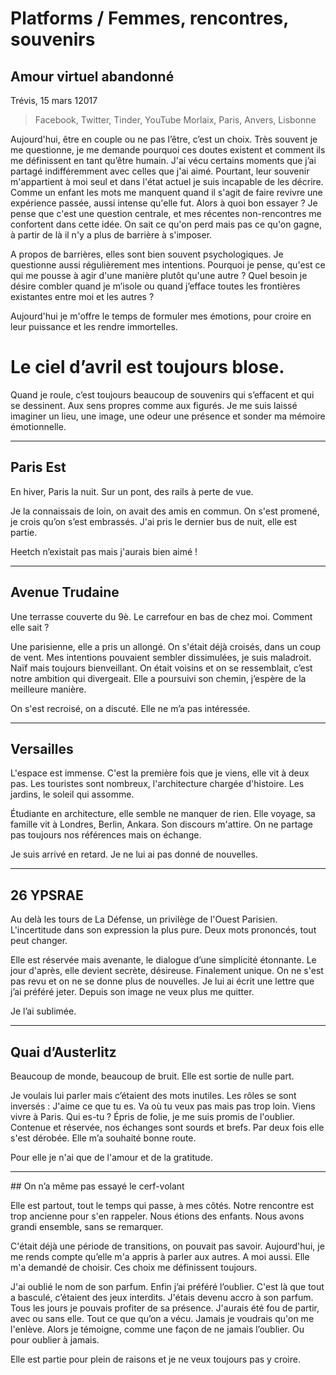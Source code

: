 # Platforms / Femmes, rencontres, souvenirs

## Amour virtuel abandonné
  Trévis, 15 mars 12017

> Facebook, Twitter, Tinder, YouTube
> Morlaix, Paris, Anvers, Lisbonne

Aujourd'hui, être en couple ou ne pas l’être, c’est un choix. Très souvent je me questionne, je me demande pourquoi ces doutes existent et comment ils me définissent en tant qu’être humain. J'ai vécu certains moments que j’ai partagé indifféremment avec celles que j'ai aimé. Pourtant, leur souvenir m'appartient à moi seul et dans l'état actuel je suis incapable de les décrire. Comme un enfant les mots me manquent quand il s'agit de faire revivre une expérience passée, aussi intense qu'elle fut. Alors à quoi bon essayer ? Je pense que c'est une question centrale, et mes récentes non-rencontres me confortent dans cette idée. On sait ce qu'on perd mais pas ce qu'on gagne, à partir de là il n'y a plus de barrière à s'imposer.

A propos de barrières, elles sont bien souvent psychologiques. Je questionne aussi régulièrement mes intentions. Pourquoi je pense, qu'est ce qui me pousse à agir d'une manière plutôt qu'une autre ? Quel besoin je désire combler quand je m’isole ou quand j’efface toutes les frontières existantes entre moi et les autres ?

Aujourd'hui je m'offre le temps de formuler mes émotions, pour croire en leur puissance et les rendre immortelles.


# Le ciel d’avril est toujours blose.

Quand je roule, c’est toujours beaucoup de souvenirs qui s’effacent et qui se dessinent. Aux sens propres comme aux figurés. Je me suis laissé imaginer un lieu, une image, une odeur une présence et sonder ma mémoire émotionnelle.

---

## Paris Est

En hiver, Paris la nuit.
Sur un pont, des rails à perte de vue.

Je la connaissais de loin, on avait des amis en commun.
On s'est promené, je crois qu’on s’est embrassés.
J'ai pris le dernier bus de nuit, elle est partie. 

Heetch n’existait pas mais j'aurais bien aimé !

---

## Avenue Trudaine

Une terrasse couverte du 9è.
Le carrefour en bas de chez moi. Comment elle sait ?

Une parisienne, elle a pris un allongé.
On s'était déjà croisés, dans un coup de vent.
Mes intentions pouvaient sembler dissimulées, je suis maladroit.
Naïf mais toujours bienveillant.
On était voisins et on se ressemblait, c’est notre ambition qui divergeait.
Elle a poursuivi son chemin, j’espère de la meilleure manière.

On s'est recroisé, on a discuté. Elle ne m’a pas intéressée.

---

## Versailles

L'espace est immense. C'est la première fois que je viens, elle vit à deux pas.
Les touristes sont nombreux, l'architecture chargée d'histoire.
Les jardins, le soleil qui assomme.

Étudiante en architecture, elle semble ne manquer de rien.
Elle voyage, sa famille vit à Londres, Berlin, Ankara.
Son discours m'attire. On ne partage pas toujours nos références mais on échange.

Je suis arrivé en retard. Je ne lui ai pas donné de nouvelles.

---

## 26 YPSRAE

Au delà les tours de La Défense, un privilège de l'Ouest Parisien.
L'incertitude dans son expression la plus pure.
Deux mots prononcés, tout peut changer.

Elle est réservée mais avenante, le dialogue d’une simplicité étonnante.
Le jour d'après, elle devient secrète, désireuse. Finalement unique.
On ne s'est pas revu et on ne se donne plus de nouvelles.
Je lui ai écrit une lettre que j’ai préféré jeter.
Depuis son image ne veux plus me quitter.

Je l’ai sublimée.

---

## Quai d’Austerlitz

Beaucoup de monde, beaucoup de bruit.
Elle est sortie de nulle part.

Je voulais lui parler mais c’étaient des mots inutiles.
Les rôles se sont inversés : J'aime ce que tu es.
Va où tu veux pas mais pas trop loin.
Viens vivre à Paris. Qui es-tu ?
Épris de folie, je me suis promis de l'oublier.
Contenue et réservée, nos échanges sont sourds et brefs.
Par deux fois elle s'est dérobée. Elle m’a souhaité bonne route.

Pour elle je n'ai que de l'amour et de la gratitude.

---


## On n’a même pas essayé le cerf-volant

Elle est partout, tout le temps qui passe, à mes côtés.
Notre rencontre est trop ancienne pour s'en rappeler.
Nous étions des enfants. Nous avons grandi ensemble, sans se remarquer. 

C'était déjà une période de transitions, on pouvait pas savoir.
Aujourd'hui, je me rends compte qu’elle m'a appris à parler aux autres. A moi aussi.
Elle m'a demandé de choisir. Ces choix me définissent toujours.

J'ai oublié le nom de son parfum. Enfin j’ai préféré l’oublier.
C'est là que tout a basculé, c’étaient des jeux interdits.
J'étais devenu accro à son parfum. Tous les jours je pouvais profiter de sa présence.
J'aurais été fou de partir, avec ou sans elle.
Tout ce que qu’on a vécu. Jamais je voudrais qu'on me l'enlève.
Alors je témoigne, comme une façon de ne jamais l’oublier.
Ou pour oublier à jamais.

Elle est partie pour plein de raisons et je ne veux toujours pas y croire.
